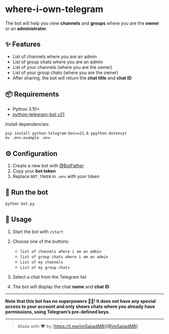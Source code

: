 # where-i-own-telegram

The bot will help you view **channels** and **groups** where you are the **owner** or an **administrator**.

## ✨ Features

* List of channels where you are an admin
* List of group chats where you are an admin
* List of your channels (where you are the owner)
* List of your group chats (where you are the owner)
* After sharing, the bot will return the **chat title** and **chat ID**

## 📦 Requirements

* Python 3.10+
* [python-telegram-bot v21](https://github.com/python-telegram-bot/python-telegram-bot)

Install dependencies:

```bash
pip install python-telegram-bot==21.8 ppython-dotenvyt
mv .env.example .env
```

## ⚙️ Configuration

1. Create a new bot with [@BotFather](https://t.me/BotFather)
2. Copy your **bot token**
3. Replace `BOT_TOKEN` in `.env` with your token

## 🚀 Run the bot

```bash
python bot.py
```

## 📱 Usage

1. Start the bot with `/start`
2. Choose one of the buttons:

   * `list of channels where i am an admin`
   * `list of group chats where i am an admin`
   * `List of my channels`
   * `List of my group chats`
3. Select a chat from the Telegram list
4. The bot will display the chat **name** and **chat ID**

---

**Note that this bot has no superpowers 🦸‍♂️! It does not have any special access to your account and only shows chats where you already have permissions, using Telegram’s pre-defined keys.**

---

> Made with ❤️ by [https://t.me/imSajjadMB](@imSajjadMB)

